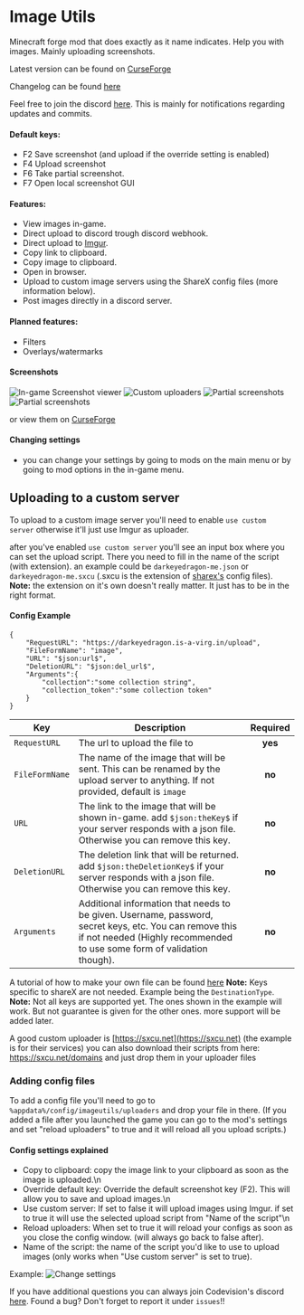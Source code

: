 # Image Utils
Minecraft forge mod that does exactly as it name indicates. Help you with images. Mainly uploading screenshots.

Latest version can be found on [CurseForge](https://minecraft.curseforge.com/projects/image-utils/files)

Changelog can be found  [here](https://github.com/DarkEyeDragon/ImageUtils/blob/1.12.2/changelog.md)

Feel free to join the discord  [here](https://discord.gg/p9YrN53). This is mainly for notifications regarding updates and commits.
#### Default keys:
- F2 Save screenshot (and upload if the override setting is enabled)
- F4 Upload screenshot
- F6 Take partial screenshot.
- F7 Open local screenshot GUI
#### Features:
- View images in-game.
- Direct upload to discord trough discord webhook.
- Direct upload to [Imgur](https://imgur.com/).
- Copy link to clipboard.
- Copy image to clipboard.
- Open in browser.
- Upload to custom image servers using the ShareX config files (more information below).
- Post images directly in a discord server.

#### Planned features:
- Filters
- Overlays/watermarks

#### Screenshots
![In-game Screenshot viewer](https://media.forgecdn.net/attachments/236/63/image_utils_1.png)
![Custom uploaders](https://media.forgecdn.net/attachments/236/66/image_utils_4.png)
![Partial screenshots](https://media.forgecdn.net/attachments/240/749/image_utils_6.png)
![Partial screenshots](https://media.forgecdn.net/attachments/240/750/image_utils_7.png)

or view them on [CurseForge](https://minecraft.curseforge.com/projects/image-utils/images)

#### Changing settings
- you can change your settings by going to mods on the main menu or by going to mod options in the in-game menu.
## Uploading to a custom server
To upload to a custom image server you'll need to enable `use custom server` otherwise it'll just use Imgur as uploader.

after you've enabled `use custom server` you'll see an input box where you can set the upload script. There you need to fill in the name of the script (with extension).
an example could be `darkeyedragon-me.json` or `darkeyedragon-me.sxcu` (.sxcu is the extension of [sharex's](https://getsharex.com) config files).
**Note:** the extension on it's own doesn't really matter. It just has to be in the right format.

#### Config Example
```
{
    "RequestURL": "https://darkeyedragon.is-a-virg.in/upload",
    "FileFormName": "image",
    "URL": "$json:url$",
    "DeletionURL": "$json:del_url$",
	"Arguments":{
		"collection":"some collection string",
		"collection_token":"some collection token"
	}
}
```
| Key        | Description           | Required  |
|---|-------------| :-----:|
| `RequestURL`      | The url to upload the file to | **yes** |
| `FileFormName`      | The name of the image that will be sent. This can be renamed by the upload server to anything. If not provided, default is `image`     |   **no** |
| `URL` | The link to the image that will be shown in-game. add `$json:theKey$` if your server responds with a json file. Otherwise you can remove this key.    |    **no** |
| `DeletionURL` | The deletion link that will be returned. add `$json:theDeletionKey$` if your server responds with a json file. Otherwise you can remove this key.    |    **no** |
| `Arguments` | Additional information that needs to be given. Username, password, secret keys, etc. You can remove this if not needed (Highly recommended to use some form of validation though).    |    **no** |

A tutorial of how to make your own file can be found [here](https://getsharex.com/docs/custom-uploader)
**Note:** Keys specific to shareX are not needed. Example being the `DestinationType`.
**Note:** Not all keys are supported yet. The ones shown in the example will work. But not guarantee is given for the other ones.
more support will be added later.

A good custom uploader is [https://sxcu.net](https://sxcu.net) (the example is for their services)
you can also download their scripts from here: https://sxcu.net/domains and just drop them in your uploader files

### Adding config files
To add a config file you'll need to go to `%appdata%/config/imageutils/uploaders`
and drop your file in there. (If you added a file after you launched the game you can go to the mod's settings and set "reload uploaders" to true and it will reload all you upload scripts.)

#### Config settings explained
* Copy to clipboard: copy the image link to your clipboard as soon as the image is uploaded.\n
* Override default key: Override the default screenshot key (F2). This will allow you to save and upload images.\n
* Use custom server: If set to false it will upload images using Imgur. if set to true it will use the selected upload script from "Name of the script"\n
* Reload uploaders: When set to true it will reload your configs as soon as you close the config window. (will always go back to false after).
* Name of the script: the name of the script you'd like to use to upload images (only works when "Use custom server" is set to true).

Example:
![Change settings](https://darkeyedragon.me/images/tut2.png "change settings")

If you have additional questions you can always join Codevision's discord [here](https://discord.gg/yy8jwdS).
Found a bug? Don't forget to report it under `issues`!!